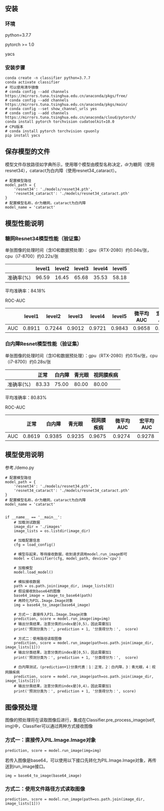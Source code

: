 ## 安装

### 环境

python=3.7.7

pytorch >= 1.0

yacs

### 安装步骤

```
conda create -n classifier python=3.7.7
conda activate classifier
# 可以使用清华镜像
# conda config --add channels https://mirrors.tuna.tsinghua.edu.cn/anaconda/pkgs/free/
# conda config --add channels https://mirrors.tuna.tsinghua.edu.cn/anaconda/pkgs/main/
# conda config --set show_channel_urls yes
# conda config --add channels https://mirrors.tuna.tsinghua.edu.cn/anaconda/cloud/pytorch/
conda install pytorch torchvision cudatoolkit=10.0
# CPU版本
# conda install pytorch torchvision cpuonly
pip install yacs
```

## 保存模型的文件

模型文件存放路径如字典所示，使用哪个模型由模型名称决定，dr为糖网（使用resnet34），cataract为白内障（使用resnet34_cataract）。

```
# 配置模型路径
model_path = {
    'resnet34': './models/resnet34.pth',
    'resnet34_cataract': './models/resnet34_cataract.pth'
}
# 配置模型名称，dr为糖网，cataract为白内障
model_name = 'cataract'
```

## 模型性能说明

### 糖网Resnet34模型性能（验证集）

单张图像的处理时间（含IO和数据预处理）：gpu（RTX-2080）约0.04s/张，cpu（i7-8700）约0.22s/张

|           | level1 | level2 | level3 | level4 | level5 |
| --------- | ------ | ------ | ------ | ------ | ------ |
| 准确率(%) | 96.59  | 16.45  | 65.68  | 35.53  | 58.18  |

平均准确率：84.18%

ROC-AUC

|      | level1 | level2 | level3 | level4 | level5 | 微平均AUC | 宏平均AUC |
| ---- | ------ | ------ | ------ | ------ | ------ | --------- | --------- |
| AUC  | 0.8911 | 0.7244 | 0.9012 | 0.9721 | 0.9843 | 0.9658    | 0.8950    |

### 白内障Resnet模型性能（验证集）

单张图像的处理时间（含IO和数据预处理）：gpu（RTX-2080）约0.15s/张，cpu（i7-8700）约0.28s/张

|           | 正常  | 白内障 | 青光眼 | 视网膜疾病 |
| --------- | ----- | ------ | ------ | ---------- |
| 准确率(%) | 83.33 | 75.00  | 80.00  | 80.00      |

平均准确率：80.83%

ROC-AUC

|      | 正常   | 白内障 | 青光眼 | 视网膜疾病 | 微平均AUC | 宏平均AUC |
| ---- | ------ | ------ | ------ | ---------- | --------- | --------- |
| AUC  | 0.8619 | 0.9385 | 0.9235 | 0.9675     | 0.9274    | 0.9278    |

## 模型使用说明

参考./demo.py

```
# 配置模型路径
model_path = {
    'resnet34': './models/resnet34.pth',
    'resnet34_cataract': './models/resnet34_cataract.pth'
}
# 配置模型名称，dr为糖网，cataract为白内障
model_name = 'cataract'


if __name__ == '__main__':
    # 加载测试数据
    image_dir = './images'
    image_lists = os.listdir(image_dir)

    # 加载配置信息
    cfg = load_config()

    # 模型存起来，等待接收数据，收到请求调用model.run_image即可
    model = Classifier(cfg, model_path, device='cpu')

    # 加载模型
    model.load_model()

    # 模拟接收数据
    path = os.path.join(image_dir, image_lists[0])
    # 假设接收到base64的图像
    base64_image = image_to_base64(path)
    # 再转化为PIL.Image.Image对象
    img = base64_to_image(base64_image)

    # 方式一：直接传入PIL.Image.Image对象
    prediction, score = model.run_image(img=img)
    # 输出分类结果，注意分类的index是[0,5)，因此需要加1
    print('预测分类为：', prediction + 1, '分类得分为：',  score)

    # 方式二：使用路径读取图像
    prediction, score = model.run_image(path=os.path.join(image_dir, image_lists[1]))
    # 输出分类结果，注意分类的index是[0,5)，因此需要加1
    print('预测分类为：', prediction + 1, '分类得分为：',  score)
    
    # 白内障测试，(prediction+1)分类代表：1：正常，2：白内障，3：青光眼，4：视网膜疾病
    prediction, score = model.run_image(path=os.path.join(image_dir, image_lists[2]))
    # 输出分类结果，注意分类的index是[0,4)，因此需要加1
    print('预测分类为：', prediction + 1, '分类得分为：', score)
```

## 图像预处理

图像的预处理将在读取图像后进行，集成在Classifier.pre_process_image(self, img)中，Classifier可以通过两种方式接收图像

### 方式一：直接传入PIL.Image.Image对象

```
prediction, score = model.run_image(img=img)
```

若传入图像是base64，可以使用以下接口先转化为PIL.Image.Image对象，再传送到run_image接口。

```
img = base64_to_image(base64_image)
```

### 方式二：使用文件路径方式读取图像

```
prediction, score = model.run_image(path=os.path.join(image_dir, image_lists[1]))
```



